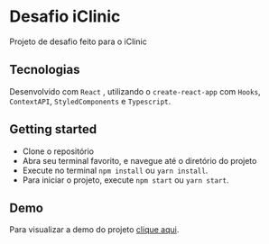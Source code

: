 # Desafio iClinic

Projeto de desafio feito para o iClinic

## Tecnologias

Desenvolvido com `React` , utilizando o `create-react-app` com `Hooks`, `ContextAPI`, `StyledComponents` e `Typescript`.

## Getting started

- Clone o repositório
- Abra seu terminal favorito, e navegue até o diretório do projeto
- Execute no terminal `npm install` ou `yarn install`.
- Para iniciar o projeto, execute `npm start` ou `yarn start`.

## Demo

Para visualizar a demo do projeto [clique aqui](https://challenge-front-iclinic.vercel.app).
